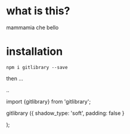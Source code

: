 # what is this?
mammamia che bello


# installation

`npm i gitlibrary --save`

then
...

..

import {gitlibrary} from 'gitlibrary';

gitlibrary ({
    shadow_type: 'soft',
    padding: false
}

);

